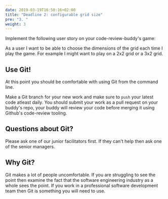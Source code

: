 ```yaml
---
date: 2019-03-19T16:50:16+02:00
title: "Deadline 2: configurable grid size"
pre: "3. "
weight: 3
---
```


Implement the following user story on your code-review-buddy's game:

As a user I want to be able to choose the dimensions of the grid each time I play the game. For example I might want to play on a 2x2 grid or a 3x2 grid.

## Use Git!

At this point you should be comfortable with using Git from the command line.

Make a Git branch for your new work and make sure to `push` your latest code atleast daily. You should submit your work as a pull request on your buddy's repo, your buddy will review your code before merging it using Github's code-review tooling.

## Questions about Git?

Please ask one of our junior facilitators first. If they can't help then ask one of the senior managers.

## Why Git?

Git makes a lot of people uncomfortable. If you are struggling to see the point then examine the fact that the software engineering industry as a whole sees the point. If you work in a professional software development team then Git is something you will need to use.
